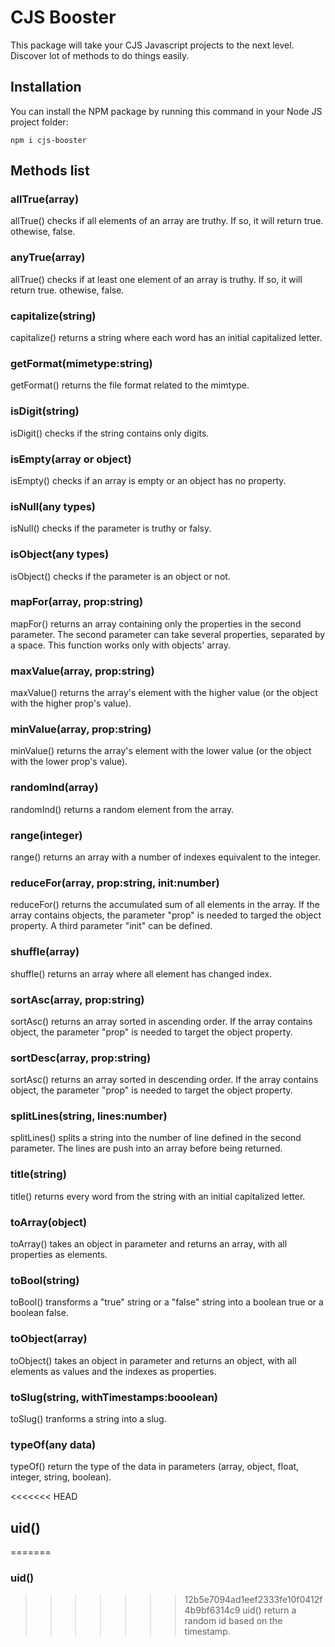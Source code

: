 # CJS Booster

This package will take your CJS Javascript projects to the next level. Discover lot of methods to do things easily.

## Installation
You can install the NPM package by running this command in your Node JS project folder:

```
npm i cjs-booster
```

## Methods list

### allTrue(array)

allTrue() checks if all elements of an array are truthy. If so, it will return true. othewise, false.

### anyTrue(array)

allTrue() checks if at least one element of an array is truthy. If so, it will return true. othewise, false.

### capitalize(string)

capitalize() returns a string where each word has an initial capitalized letter.

### getFormat(mimetype:string)

getFormat() returns the file format related to the mimtype.

### isDigit(string)

isDigit() checks if the string contains only digits.

### isEmpty(array or object)

isEmpty() checks if an array is empty or an object has no property.

### isNull(any types)

isNull() checks if the parameter is truthy or falsy.

### isObject(any types)

isObject() checks if the parameter is an object or not.

### mapFor(array, prop:string)

mapFor() returns an array containing only the properties in the second parameter. The second parameter can take several properties, separated by a space. This function works only with objects' array.

### maxValue(array, prop:string)

maxValue() returns the array's element with the higher value (or the object with the higher prop's value).

### minValue(array, prop:string)

minValue() returns the array's element with the lower value (or the object with the lower prop's value).

### randomInd(array)

randomInd() returns a random element from the array.

### range(integer)

range() returns an array with a number of indexes equivalent to the integer.

### reduceFor(array, prop:string, init:number)

reduceFor() returns the accumulated sum of all elements in the array. If the array contains objects, the parameter "prop" is needed to targed the object property. A third parameter "init" can be defined.

### shuffle(array)

shuffle() returns an array where all element has changed index.

### sortAsc(array, prop:string)

sortAsc() returns an array sorted in ascending order. If the array contains object, the parameter "prop" is needed to target the object property.

### sortDesc(array, prop:string)

sortAsc() returns an array sorted in descending order. If the array contains object, the parameter "prop" is needed to target the object property.

### splitLines(string, lines:number)

splitLines() splits a string into the number of line defined in the second parameter. The lines are push into an array before being returned.

### title(string)

title() returns every word from the string with an initial capitalized letter.

### toArray(object)

toArray() takes an object in parameter and returns an array, with all properties as elements.

### toBool(string)

toBool() transforms a "true" string or a "false" string into a boolean true or a boolean false.

### toObject(array)

toObject() takes an object in parameter and returns an object, with all elements as values and the indexes as properties.

### toSlug(string, withTimestamps:booolean)

toSlug() tranforms a string into a slug.

### typeOf(any data)

typeOf() return the type of the data in parameters (array, object, float, integer, string, boolean).

<<<<<<< HEAD
## uid()

=======
### uid()
>>>>>>> 12b5e7094ad1eef2333fe10f0412f4b9bf6314c9
uid() return a random id based on the timestamp.
